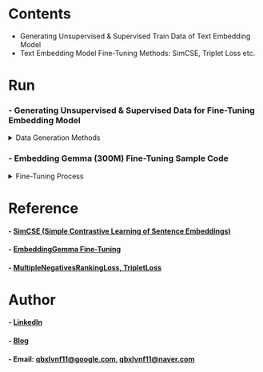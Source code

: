 Contents
=============

* Generating Unsupervised & Supervised Train Data of Text Embedding Model
* Text Embedding Model Fine-Tuning Methods: SimCSE, Triplet Loss etc.

Run
=============

### - Generating Unsupervised & Supervised Data for Fine-Tuning Embedding Model

<details>
<summary>Data Generation Methods</summary>

  * Data Generation Scripts
    * This repository contains scripts for generating training datasets.
    * Each script creates both unsupervised samples and supervised samples (anchor, positive, negative) from an input CSV file.
    * They differ in how they construct anchor–positive–negative pairs, how the data is split, and how negatives are sampled.
   
  1. [Baseline](gen_data/text_embedder_fine_tuning_data_gen_basic.py)

  * Unsupervised learning data: converting all columns in a row to a text
  * Mapping method of supervised learning data:
    * For each anchor, create anchor–positive pairs (number of positive columns pairs) using each positive column.
    * Attach one random negative to each pair.

```
python gen_data/text_embedder_fine_tuning_data_gen_basic.py --data_path {csv data path} --encoding {encoding} --desc_col {anchor column} --category_col {hard negative column} --positive_cols {positive column1, ...} --output_unsupervised {unsupervised train data save path} --output_supervised {supervised train data save path}
```

  2. [Domainwise Version](gen_data/text_embedder_fine_tuning_data_gen_domainwise.py)

  * Same as baseline, but with domain-based data separation. (Each domain gets its own dataset file.)

```
python gen_data/text_embedder_fine_tuning_data_gen_domainwise.py --data_path {csv data path} --encoding {encoding} --desc_col {anchor column} --category_col {hard negative column} --positive_cols {positive column1, ...} ----domain_col {domain column} --output_dir {unsupervised, supervised train data save folder path}
```

  3. [Multi-Negative with Positive Fusion Version](gen_data/text_embedder_fine_tuning_data_gen_fusion_multineg.py)

  * Unsupervised learning data: converting all columns in a row to a text
  * Mapping method of supervised learning data:
    * All positive values are fused into a single string
      * E.g. "pos column1: xxx, pos column2: yyy, ..."
  * For each anchor, attach multiple hard negatives (default: 5).
  * One row per anchor

```
python gen_data/text_embedder_fine_tuning_data_gen_fusion_multineg.py --data_path {csv data path} --encoding {encoding} --desc_col {anchor column} --category_col {hard negative column} --positive_cols {positive column1, ...} ----domain_col {domain column} --output_dir {unsupervised, supervised train data save folder path} --num_negatives {num of negatives}
```

</details>

### - Embedding Gemma (300M) Fine-Tuning Sample Code

<details>
<summary>Fine-Tuning Process</summary>

* Run env

```
conda create --name gemma-embedding python=3.10 -y
conda info --envs
conda activate gemma-embedding
pip install --pre torch torchvision torchaudio --index-url https://download.pytorch.org/whl/nightly/cu121
pip install -r embedding_gemma_requirements.txt
pip install --upgrade accelerate transformers
```

* Fine-tuning
  * enter the Huggingface Token (huggingface_token) in the '.env'

```
export CUDA_VISIBLE_DEVICES=0
python embedding_gemma_fine_tuning_test.py
```

* Results

  * Before Fine-Tuning
  ```
  ============ get_scores ============
  - Query: task: search result | query:  I want to start a tax-free installment investment, what should I do?
  Document: title: none | text:  Opening a NISA Account -> 🤖 Score: 0.281624
  Document: title: none | text:  Opening a Regular Savings Account -> 🤖 Score: 0.291065
  Document: title: none | text:  Home Loan Application Guide -> 🤖 Score: 0.178349
  ====================================
  ```
  * TripletLoss
  ```
  ## triplet_margin=0.5, batch=3
  ============ get_scores ============
  - Query: task: search result | query:  I want to start a tax-free installment investment, what should I do?
  Document: title: none | text:  Opening a NISA Account -> 🤖 Score: 0.652784
  Document: title: none | text:  Opening a Regular Savings Account -> 🤖 Score: 0.032676
  Document: title: none | text:  Home Loan Application Guide -> 🤖 Score: 0.183048
  ====================================

  ## triplet_margin=0.7, batch=3
  ============ get_scores ============
  - Query: task: search result | query:  I want to start a tax-free installment investment, what should I do?
  Document: title: none | text:  Opening a NISA Account -> 🤖 Score: 0.812057
  Document: title: none | text:  Opening a Regular Savings Account -> 🤖 Score: -0.170041
  Document: title: none | text:  Home Loan Application Guide -> 🤖 Score: 0.091807
  ====================================
  ```
  * MultipleNegativesRankingLoss 
  ```
  ## scale = 20, batch = 3
  ============ get_scores ============
  - Query: task: search result | query:  I want to start a tax-free installment investment, what should I do?
  Document: title: none | text:  Opening a NISA Account -> 🤖 Score: 0.904604
  Document: title: none | text:  Opening a Regular Savings Account -> 🤖 Score: 0.878559
  Document: title: none | text:  Home Loan Application Guide -> 🤖 Score: -0.050656
  ====================================

  ## scale = 30, batch = 3
  ============ get_scores ============
  - Query: task: search result | query:  I want to start a tax-free installment investment, what should I do?
  Document: title: none | text:  Opening a NISA Account -> 🤖 Score: 0.705811
  Document: title: none | text:  Opening a Regular Savings Account -> 🤖 Score: 0.612812
  Document: title: none | text:  Home Loan Application Guide -> 🤖 Score: -0.024527
  ====================================

  ## scale = 30, batch = 2
  ============ get_scores ============
  - Query: task: search result | query:  I want to start a tax-free installment investment, what should I do?
  Document: title: none | text:  Opening a NISA Account -> 🤖 Score: 0.880872
  Document: title: none | text:  Opening a Regular Savings Account -> 🤖 Score: 0.751842
  Document: title: none | text:  Home Loan Application Guide -> 🤖 Score: 0.516426
  ====================================
  ```
  * AnglELoss 
  ```
  ## scale = 20, batch = 3
  ============ get_scores ============
  - Query: task: search result | query:  I want to start a tax-free installment investment, what should I do?
  Document: title: none | text:  Opening a NISA Account -> 🤖 Score: 0.624790
  Document: title: none | text:  Opening a Regular Savings Account -> 🤖 Score: 0.304153
  Document: title: none | text:  Home Loan Application Guide -> 🤖 Score: 0.247993
  ====================================

  ## scale = 30, batch = 3
  ============ get_scores ============
  - Query: task: search result | query:  I want to start a tax-free installment investment, what should I do?
  Document: title: none | text:  Opening a NISA Account -> 🤖 Score: 0.536980
  Document: title: none | text:  Opening a Regular Savings Account -> 🤖 Score: 0.285615
  Document: title: none | text:  Home Loan Application Guide -> 🤖 Score: 0.160317
  ====================================
  ```

</details>

Reference
=============

#### - [SimCSE (Simple Contrastive Learning of Sentence Embeddings)](https://aclanthology.org/2021.emnlp-main.552) 

#### - [EmbeddingGemma Fine-Tuning](https://ai.google.dev/gemma/docs/embeddinggemma/fine-tuning-embeddinggemma-with-sentence-transformers?hl=ko) 

#### - [MultipleNegativesRankingLoss, TripletLoss](https://blog.naver.com/qbxlvnf11/224034908636) 


Author
=============

#### - [LinkedIn](https://www.linkedin.com/in/taeyong-kong-016bb2154)

#### - [Blog](https://blog.naver.com/qbxlvnf11)

#### - Email: qbxlvnf11@google.com, qbxlvnf11@naver.com

